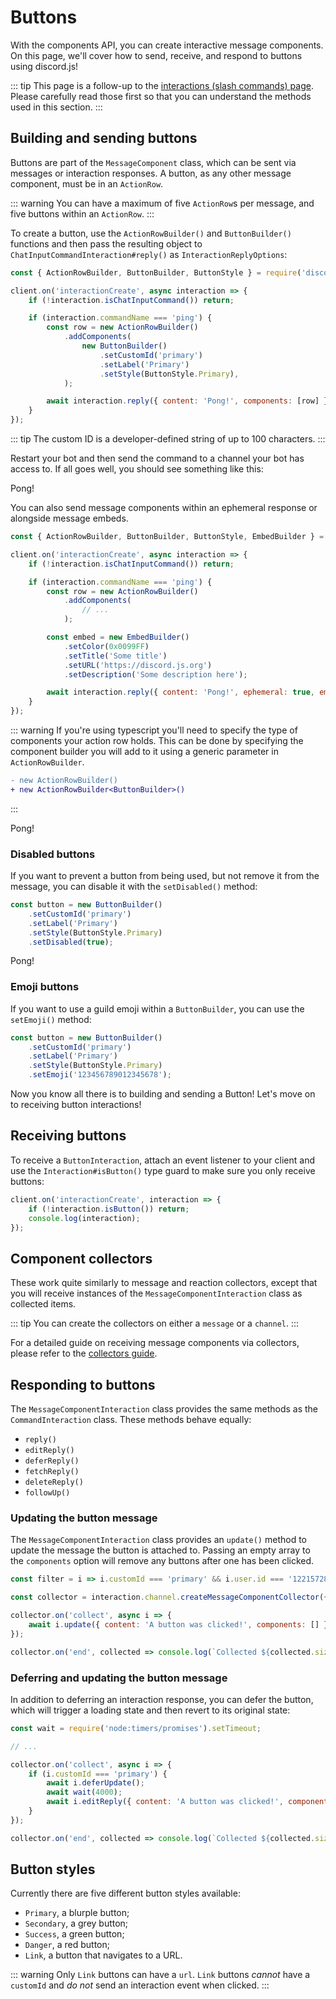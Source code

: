 # Buttons

With the components API, you can create interactive message components. On this page, we'll cover how to send, receive, and respond to buttons using discord.js!

::: tip
This page is a follow-up to the [interactions (slash commands) page](/interactions/slash-commands.md). Please carefully read those first so that you can understand the methods used in this section.
:::

## Building and sending buttons

Buttons are part of the `MessageComponent` class, which can be sent via messages or interaction responses. A button, as any other message component, must be in an `ActionRow`.

::: warning
You can have a maximum of five `ActionRow`s per message, and five buttons within an `ActionRow`.
:::

To create a button, use the `ActionRowBuilder()` and `ButtonBuilder()` functions and then pass the resulting object to `ChatInputCommandInteraction#reply()` as `InteractionReplyOptions`:

```js {1,7-13,15}
const { ActionRowBuilder, ButtonBuilder, ButtonStyle } = require('discord.js');

client.on('interactionCreate', async interaction => {
	if (!interaction.isChatInputCommand()) return;

	if (interaction.commandName === 'ping') {
		const row = new ActionRowBuilder()
			.addComponents(
				new ButtonBuilder()
					.setCustomId('primary')
					.setLabel('Primary')
					.setStyle(ButtonStyle.Primary),
			);

		await interaction.reply({ content: 'Pong!', components: [row] });
	}
});
```

::: tip
The custom ID is a developer-defined string of up to 100 characters.
:::

Restart your bot and then send the command to a channel your bot has access to. If all goes well, you should see something like this:

<DiscordMessages>
	<DiscordMessage profile="bot">
		<template #interactions>
			<DiscordInteraction profile="user" :command="true">ping</DiscordInteraction>
		</template>
		Pong!
		<template #actions>
			<DiscordButtons>
				<DiscordButton>Primary</DiscordButton>
			</DiscordButtons>
		</template>
	</DiscordMessage>
</DiscordMessages>

You can also send message components within an ephemeral response or alongside message embeds.

```js {1,12-16,18}
const { ActionRowBuilder, ButtonBuilder, ButtonStyle, EmbedBuilder } = require('discord.js');

client.on('interactionCreate', async interaction => {
	if (!interaction.isChatInputCommand()) return;

	if (interaction.commandName === 'ping') {
		const row = new ActionRowBuilder()
			.addComponents(
				// ...
			);

		const embed = new EmbedBuilder()
			.setColor(0x0099FF)
			.setTitle('Some title')
			.setURL('https://discord.js.org')
			.setDescription('Some description here');

		await interaction.reply({ content: 'Pong!', ephemeral: true, embeds: [embed], components: [row] });
	}
});
```

::: warning
If you're using typescript you'll need to specify the type of components your action row holds. This can be done by specifying the component builder you will add to it using a generic parameter in `ActionRowBuilder`.

```diff
- new ActionRowBuilder()
+ new ActionRowBuilder<ButtonBuilder>()
```
:::

<DiscordMessages>
	<DiscordMessage profile="bot">
		<template #interactions>
			<DiscordInteraction
				profile="user"
				:command="true"
				:ephemeral="true"
			>ping</DiscordInteraction>
		</template>
		Pong!
		<template #embeds>
			<DiscordEmbed
				border-color="#0099ff"
				embed-title="Some title"
				url="https://discord.js.org"
			>
				Some description here
			</DiscordEmbed>
		</template>
		<template #actions>
			<DiscordButtons>
				<DiscordButton>Primary</DiscordButton>
			</DiscordButtons>
		</template>
	</DiscordMessage>
</DiscordMessages>

### Disabled buttons

If you want to prevent a button from being used, but not remove it from the message, you can disable it with the `setDisabled()` method:

```js {5}
const button = new ButtonBuilder()
	.setCustomId('primary')
	.setLabel('Primary')
	.setStyle(ButtonStyle.Primary)
	.setDisabled(true);
```

<DiscordMessages>
	<DiscordMessage profile="bot">
		<template #interactions>
			<DiscordInteraction profile="user" :command="true">ping</DiscordInteraction>
		</template>
		Pong!
		<template #actions>
			<DiscordButtons>
				<DiscordButton :disabled="true">Primary</DiscordButton>
			</DiscordButtons>
		</template>
	</DiscordMessage>
</DiscordMessages>

### Emoji buttons

If you want to use a guild emoji within a `ButtonBuilder`, you can use the `setEmoji()` method:

```js {5}
const button = new ButtonBuilder()
	.setCustomId('primary')
	.setLabel('Primary')
	.setStyle(ButtonStyle.Primary)
	.setEmoji('123456789012345678');
```

Now you know all there is to building and sending a Button! Let's move on to receiving button interactions!

## Receiving buttons

To receive a `ButtonInteraction`, attach an event listener to your client and use the `Interaction#isButton()` type guard to make sure you only receive buttons:

```js {2}
client.on('interactionCreate', interaction => {
	if (!interaction.isButton()) return;
	console.log(interaction);
});
```

## Component collectors

These work quite similarly to message and reaction collectors, except that you will receive instances of the `MessageComponentInteraction` class as collected items.

::: tip
You can create the collectors on either a `message` or a `channel`.
:::

For a detailed guide on receiving message components via collectors, please refer to the [collectors guide](/popular-topics/collectors.md#interaction-collectors).

## Responding to buttons

The `MessageComponentInteraction` class provides the same methods as the `CommandInteraction` class. These methods behave equally:
- `reply()`
- `editReply()`
- `deferReply()`
- `fetchReply()`
- `deleteReply()`
- `followUp()`

### Updating the button message

The `MessageComponentInteraction` class provides an `update()` method to update the message the button is attached to. Passing an empty array to the `components` option will remove any buttons after one has been clicked.

<!-- eslint-skip -->

```js {6}
const filter = i => i.customId === 'primary' && i.user.id === '122157285790187530';

const collector = interaction.channel.createMessageComponentCollector({ filter, time: 15000 });

collector.on('collect', async i => {
	await i.update({ content: 'A button was clicked!', components: [] });
});

collector.on('end', collected => console.log(`Collected ${collected.size} items`));
```

### Deferring and updating the button message

In addition to deferring an interaction response, you can defer the button, which will trigger a loading state and then revert to its original state:

<!-- eslint-skip -->

```js {1,7-9}
const wait = require('node:timers/promises').setTimeout;

// ...

collector.on('collect', async i => {
	if (i.customId === 'primary') {
		await i.deferUpdate();
		await wait(4000);
		await i.editReply({ content: 'A button was clicked!', components: [] });
	}
});

collector.on('end', collected => console.log(`Collected ${collected.size} items`));
```


## Button styles

Currently there are five different button styles available:
- `Primary`, a blurple button;
- `Secondary`, a grey button;
- `Success`, a green button;
- `Danger`, a red button;
- `Link`, a button that navigates to a URL.

<DiscordMessages>
	<DiscordMessage profile="bot">
		<template #actions>
			<DiscordButtons>
				<DiscordButton>Primary</DiscordButton>
				<DiscordButton type="secondary">Secondary</DiscordButton>
				<DiscordButton type="success">Success</DiscordButton>
				<DiscordButton type="danger">Danger</DiscordButton>
				<DiscordButton type="link" url="https://discord.js.org">Link</DiscordButton>
			</DiscordButtons>
		</template>
	</DiscordMessage>
</DiscordMessages>

::: warning
Only `Link` buttons can have a `url`. `Link` buttons _cannot_ have a `customId` and _do not_ send an interaction event when clicked.
:::
